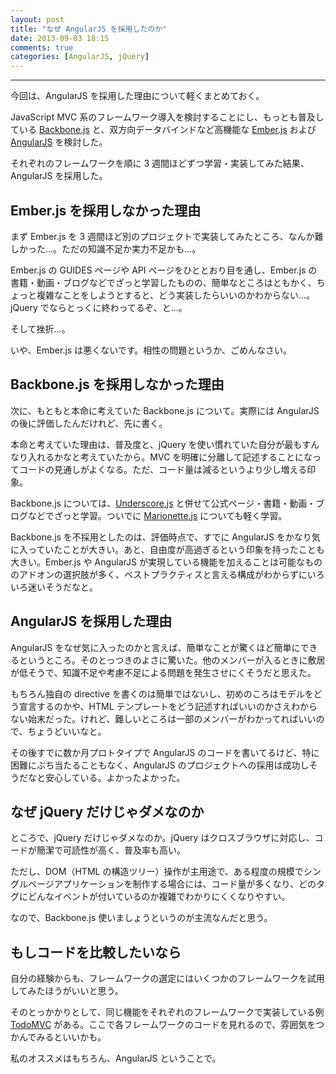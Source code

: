 ```yaml
---
layout: post
title: "なぜ AngularJS を採用したのか"
date: 2013-09-03 18:15
comments: true
categories: [AngularJS, jQuery]
---
```


---

今回は、AngularJS を採用した理由について軽くまとめておく。

JavaScript MVC 系のフレームワーク導入を検討することにし、もっとも普及している [Backbone.js](http://backbonejs.org) と、双方向データバインドなど高機能な [Ember.js](http://emberjs.com) および [AngularJS](http://angularjs.org) を検討した。

それぞれのフレームワークを順に 3 週間ほどずつ学習・実装してみた結果、AngularJS を採用した。

<!-- more -->


## Ember.js を採用しなかった理由

まず Ember.js を 3 週間ほど別のプロジェクトで実装してみたところ、なんか難しかった…。ただの知識不足か実力不足かも…。

Ember.js の GUIDES ページや API ページをひととおり目を通し、Ember.js の書籍・動画・ブログなどでざっと学習したものの、簡単なところはともかく、ちょっと複雑なことをしようとすると、どう実装したらいいのかわからない…。jQuery でならとっくに終わってるぞ、と…。

そして挫折…。

いや、Ember.js は悪くないです。相性の問題というか、ごめんなさい。


## Backbone.js を採用しなかった理由

次に、もともと本命に考えていた Backbone.js について。実際には AngularJS の後に評価したんだけれど、先に書く。

本命と考えていた理由は、普及度と、jQuery を使い慣れていた自分が最もすんなり入れるかなと考えていたから。MVC を明確に分離して記述することになってコードの見通しがよくなる。ただ、コード量は減るというより少し増える印象。

Backbone.js については、[Underscore.js](http://underscorejs.org) と併せて公式ページ・書籍・動画・ブログなどでざっと学習。ついでに [Marionette.js](http://marionettejs.com) についても軽く学習。

Backbone.js を不採用としたのは、評価時点で、すでに AngularJS をかなり気に入っていたことが大きい。あと、自由度が高過ぎるという印象を持ったことも大きい。Ember.js や AngularJS が実現している機能を加えることは可能なもののアドオンの選択肢が多く、ベストプラクティスと言える構成がわからずにいろいろ迷いそうだなと。


## AngularJS を採用した理由

AngularJS をなぜ気に入ったのかと言えば、簡単なことが驚くほど簡単にできるというところ。そのとっつきのよさに驚いた。他のメンバーが入るときに敷居が低そうで、知識不足や考慮不足による問題を発生させにくそうだと思えた。

もちろん独自の directive を書くのは簡単ではないし、初めのころはモデルをどう宣言するのかや、HTML テンプレートをどう記述すればいいのかさえわからない始末だった。けれど、難しいところは一部のメンバーがわかってればいいので、ちょうどいいなと。

その後すでに数か月プロトタイプで AngularJS のコードを書いてるけど、特に困難にぶち当たることもなく、AngularJS のプロジェクトへの採用は成功しそうだなと安心している。よかったよかった。


## なぜ jQuery だけじゃダメなのか

ところで、jQuery だけじゃダメなのか。jQuery はクロスブラウザに対応し、コードが簡潔で可読性が高く、普及率も高い。

ただし、DOM（HTML の構造ツリー）操作が主用途で、ある程度の規模でシングルページアプリケーションを制作する場合には、コード量が多くなり、どのタグにどんなイベントが付いているのか複雑でわかりにくくなりやすい。

なので、Backbone.js 使いましょうというのが主流なんだと思う。


## もしコードを比較したいなら

自分の経験からも、フレームワークの選定にはいくつかのフレームワークを試用してみたほうがいいと思う。

そのとっかかりとして、同じ機能をそれぞれのフレームワークで実装している例 [TodoMVC](http://todomvc.com) がある。ここで各フレームワークのコードを見れるので、雰囲気をつかんでみるといいかも。

私のオススメはもちろん、AngularJS ということで。
